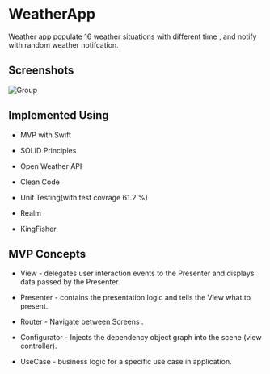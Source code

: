 # WeatherApp
Weather app populate 16 weather situations with different time , and notify with random weather notifcation.

## Screenshots
![Group](https://user-images.githubusercontent.com/33759960/131956966-50fd5b10-1712-467f-a94f-4d2459de5d0a.png)


## Implemented Using

* MVP with Swift

* SOLID Principles

* Open Weather API

* Clean Code

* Unit Testing(with test covrage 61.2 %)

* Realm

* KingFisher

## MVP Concepts

* View - delegates user interaction events to the Presenter and displays data passed by the Presenter.

* Presenter - contains the presentation logic and tells the View what to present.

* Router - Navigate between Screens .

* Configurator -  Injects the dependency object graph into the scene (view controller).

* UseCase  - business logic for a specific use case in application.
